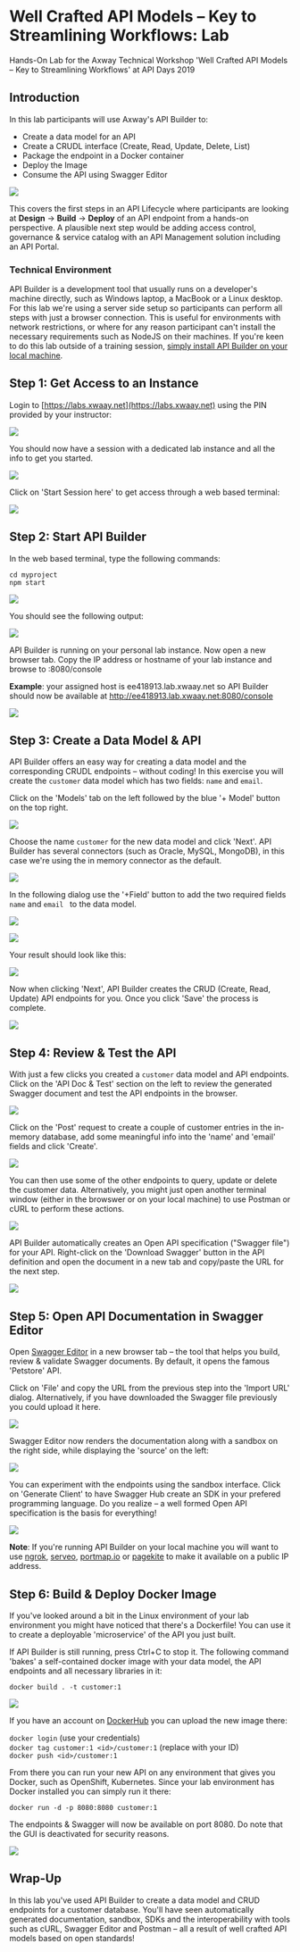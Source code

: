 # Well Crafted API Models – Key to Streamlining Workflows: Lab

Hands-On Lab for the Axway Technical Workshop 'Well Crafted API Models – Key to Streamlining Workflows' at API Days 2019


## Introduction

In this lab participants will use Axway's API Builder to:

* Create a data model for an API
* Create a CRUDL interface (Create, Read, Update, Delete, List)
* Package the endpoint in a Docker container
* Deploy the Image
* Consume the API using Swagger Editor

![](./resources/overview1.png)


This covers the first steps in an API Lifecycle where participants are looking at **Design** -> **Build** -> **Deploy** of an API endpoint from a hands-on perspective. A plausible next step would be adding access control, governance & service catalog with an API Management solution including an API Portal.

### Technical Environment

API Builder is a development tool that usually runs on a developer's machine directly, such as Windows laptop, a MacBook or a Linux desktop. For this lab we're using a server side setup so participants can perform all steps with just a browser connection. This is useful for environments with network restrictions, or where for any reason participant can't install the necessary requirements such as NodeJS on their machines. If you're keen to do this lab outside of a training session, [simply install API Builder on your local machine](https://github.com/u1i/apibuilder).

## Step 1: Get Access to an Instance

Login to [https://labs.xwaay.net](https://labs.xwaay.net) using the PIN provided by your instructor:

![](./resources/lab00.png)

You should now have a session with a dedicated lab instance and all the info to get you started.

![](./resources/lab00x.png)

Click on 'Start Session here' to get access through a web based terminal:

![](./resources/lab03.png)

## Step 2: Start API Builder

In the web based terminal, type the following commands:

`cd myproject`   
`npm start`

![](./resources/lab04.png)

You should see the following output:

![](./resources/lab05.png)

API Builder is running on your personal lab instance. Now open a new browser tab. Copy the IP address or hostname of your lab instance and browse to <host>:8080/console

**Example**: your assigned host is ee418913.lab.xwaay.net so API Builder should now be available at http://ee418913.lab.xwaay.net:8080/console

![](./resources/lab06.png)

## Step 3: Create a Data Model & API

API Builder offers an easy way for creating a data model and the corresponding CRUDL endpoints – without coding! In this exercise you will create the `customer` data model which has two fields: `name` and `email`. 

Click on the 'Models' tab on the left followed by the blue '+ Model' button on the top right.

![](./resources/lab07.png)

Choose the name `customer` for the new data model and click 'Next'. API Builder has several connectors (such as Oracle, MySQL, MongoDB), in this case we're using the in memory connector as the default.

![](./resources/lab08.png)

In the following dialog use the '+Field' button to add the two required fields `name` and `email ` to the data model.

![](./resources/lab09.png)

![](./resources/lab10.png)

Your result should look like this:

![](./resources/lab11.png)

Now when clicking 'Next', API Builder creates the CRUD (Create, Read, Update) API endpoints for you. Once you click 'Save' the process is complete.

![](./resources/lab12.png)

## Step 4: Review & Test the API

With just a few clicks you created a `customer` data model and API endpoints. Click on the 'API Doc & Test' section on the left to review the generated Swagger document and test the API endpoints in the browser.

![](./resources/lab13.png)

Click on the 'Post' request to create a couple of customer entries in the in-memory database, add some meaningful info into the 'name' and 'email' fields and click 'Create'.

![](./resources/lab14.png)

You can then use some of the other endpoints to query, update or delete the customer data. Alternatively, you might just open another terminal window (either in the browswer or on your local machine) to use Postman or cURL to perform these actions.

![](./resources/lab15.png)

API Builder automatically creates an Open API specification ("Swagger file") for your API. Right-click on the 'Download Swagger' button in the API definition and open the document in a new tab and copy/paste the URL for the next step.

![](./resources/lab16.png)

## Step 5: Open API Documentation in Swagger Editor

Open [Swagger Editor](http://editor.swagger.io) in a new browser tab – the tool that helps you build, review & validate Swagger documents. By default, it opens the famous 'Petstore' API.

Click on 'File' and copy the URL from the previous step into the 'Import URL' dialog. Alternatively, if you have downloaded the Swagger file previously you could upload it here.

![](./resources/lab17.png)

Swagger Editor now renders the documentation along with a sandbox on the right side, while displaying the 'source' on the left:

![](./resources/lab18.png)

You can experiment with the endpoints using the sandbox interface. Click on 'Generate Client' to have Swagger Hub create an SDK in your prefered programming language. Do you realize – a well formed Open API specification is the basis for everything!

![](./resources/lab22.png)

**Note**: If you're running API Builder on your local machine you will want to use [ngrok](https://ngrok.com), [serveo](http://serveo.net/), [portmap.io](https://portmap.io) or [pagekite](http://pagekite.net/) to make it available on a public IP address.

## Step 6: Build & Deploy Docker Image

If you've looked around a bit in the Linux environment of your lab environment you might have noticed that there's a Dockerfile! You can use it to create a deployable 'microservice' of the API you just built.

If API Builder is still running, press Ctrl+C to stop it. The following command 'bakes' a self-contained docker image with your data model, the API endpoints and all necessary libraries in it:

`docker build . -t customer:1`

![](./resources/lab19.png)

If you have an account on [DockerHub](https://hub.docker.com/) you can upload the new image there:

`docker login` (use your credentials)   
`docker tag customer:1 <id>/customer:1` (replace with your ID)   
`docker push <id>/customer:1`

From there you can run your new API on any environment that gives you Docker, such as OpenShift, Kubernetes. Since your lab environment has Docker installed you can simply run it there:

`docker run -d -p 8080:8080 customer:1`

The endpoints & Swagger will now be available on port 8080. Do note that the GUI is deactivated for security reasons.

![](./resources/lab21.png)

## Wrap-Up

In this lab you've used API Builder to create a data model and CRUD endpoints for a customer database. You'll have seen automatically generated documentation, sandbox, SDKs and the interoperability with tools such as cURL, Swagger Editor and Postman – all a result of well crafted API models based on open standards!